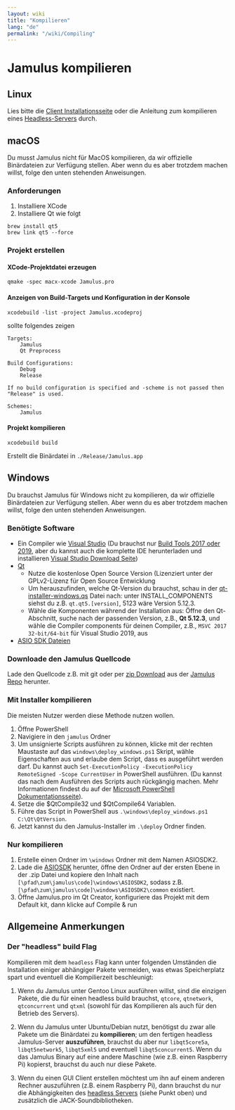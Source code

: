 ```yaml
---
layout: wiki
title: "Kompilieren"
lang: "de"
permalink: "/wiki/Compiling"
---
```


# Jamulus kompilieren

## Linux

Lies bitte die [Client Installationsseite](Installation-for-Linux) oder die Anleitung zum kompilieren eines [Headless-Servers](Server-Linux#running-a-headless-server) durch.

## macOS
Du musst Jamulus nicht für MacOS kompilieren, da wir offizielle Binärdateien zur Verfügung stellen. Aber wenn du es aber trotzdem machen willst, folge den unten stehenden Anweisungen.

### Anforderungen

1. Installiere XCode
1. Installiere Qt wie folgt

```shell
brew install qt5
brew link qt5 --force
```

### Projekt erstellen

#### XCode-Projektdatei erzeugen
```shell
qmake -spec macx-xcode Jamulus.pro
```

#### Anzeigen von Build-Targets und Konfiguration in der Konsole
```shell
xcodebuild -list -project Jamulus.xcodeproj
```
sollte folgendes zeigen
```shell
Targets:
    Jamulus
    Qt Preprocess

Build Configurations:
    Debug
    Release

If no build configuration is specified and -scheme is not passed then "Release" is used.

Schemes:
    Jamulus
```

#### Projekt kompilieren

```shell
xcodebuild build
```

Erstellt die Binärdatei in `./Release/Jamulus.app`


## Windows
Du brauchst Jamulus für Windows nicht zu kompilieren, da wir offizielle Binärdateien zur Verfügung stellen. Aber wenn du es aber trotzdem machen willst, folge den unten stehenden Anweisungen.

### Benötigte Software
* Ein Compiler wie [Visual Studio](https://visualstudio.microsoft.com) (Du brauchst nur [Build Tools 2017 oder 2019](https://visualstudio.microsoft.com/thank-you-downloading-visual-studio/?sku=BuildTools&rel=16), aber du kannst auch die komplette IDE herunterladen und installieren [Visual Studio Download Seite](https://visualstudio.microsoft.com/downloads/))
* [Qt](https://www.qt.io/download)
    * Nutze die kostenlose Open Source Version (Lizenziert unter der GPLv2-Lizenz für Open Source Entwicklung
    * Um herauszufinden, welche Qt-Version du brauchst, schau in der [qt-installer-windows.qs](https://github.com/jamulussoftware/jamulus/blob/master/windows/qt-installer-windows.qs) Datei nach: unter INSTALL_COMPONENTS siehst du z.B. `qt.qt5.[version]`, 5123 wäre Version 5.12.3.
    * Wähle die Komponenten während der Installation aus: Öffne den Qt-Abschnitt, suche nach der passenden Version, z.B., **Qt 5.12.3**, und wähle die Compiler components für deinen Compiler, z.B., `MSVC 2017 32-bit/64-bit` für Visual Studio 2019, aus
* [ASIO SDK Dateien](https://new.steinberg.net/de/developers/)


### Downloade den Jamulus Quellcode
Lade den Quellcode z.B. mit git oder per [zip Download](https://github.com/jamulussoftware/jamulus/archive/master.zip) aus der [Jamulus Repo](https://github.com/jamulussoftware/jamulus) herunter.

### Mit Installer kompilieren

Die meisten Nutzer werden diese Methode nutzen wollen.

1. Öffne PowerShell
1. Navigiere in den `jamulus` Ordner
1. Um unsignierte Scripts ausführen zu können, klicke mit der rechten Maustaste auf das `windows\deploy_windows.ps1` Skript, wähle Eigenschaften aus und erlaube dem Script, dass es ausgeführt werden darf. Du kannst auch `Set-ExecutionPolicy -ExecutionPolicy RemoteSigned -Scope CurrentUser` in PowerShell ausführen. (Du kannst das nach dem Ausführen des Scripts auch rückgängig machen. Mehr Informationen findest du auf der [Microsoft PowerShell Dokumentationsseite](https://docs.microsoft.com/de-de/powershell/module/microsoft.powershell.security/set-executionpolicy?view=powershell-7.1)).
1. Setze die $QtCompile32 und $QtCompile64 Variablen.
1. Führe das Script in PowerShell aus `.\windows\deploy_windows.ps1 C:\Qt\QtVersion`.
1. Jetzt kannst du den Jamulus-Installer im `.\deploy` Ordner finden.

### Nur kompilieren

1. Erstelle einen Ordner im `\windows` Ordner mit dem Namen ASIOSDK2.
1. Lade die [ASIOSDK](https://www.steinberg.net/asiosdk) herunter, öffne den Ordner auf der ersten Ebene in der .zip Datei und kopiere den Inhalt nach `[\pfad\zum\jamulus\code]\windows\ASIOSDK2`, sodass z.B. `[\pfad\zum\jamulus\code]\windows\ASIOSDK2\common` existiert.
1. Öffne Jamulus.pro im Qt Creator, konfiguriere das Projekt mit dem Default kit, dann klicke auf Compile & run


## Allgemeine Anmerkungen

### Der "headless" build Flag

Kompilieren mit dem `headless` Flag kann unter folgenden Umständen die Installation einiger abhängiger Pakete vermeiden, was etwas Speicherplatz spart und eventuell die Kompilierzeit beschleunigt:

1. Wenn du Jamulus unter Gentoo Linux ausführen willst, sind die einzigen Pakete, die du für einen headless build brauchst, `qtcore`, `qtnetwork`, `qtconcurrent` und `qtxml` (sowohl für das Kompilieren als auch für den Betrieb des Servers).

1. Wenn du Jamulus unter Ubuntu/Debian nutzt, benötigst du zwar alle Pakete um die Binärdatei zu **kompilieren**; um den fertigen headless Jamulus-Server **auszuführen**, brauchst du aber nur `libqt5core5a`, `libqt5network5`, `libqt5xml5` und eventuell `libqt5concurrent5`. Wenn du das Jamulus Binary auf eine andere Maschine (wie z.B. einen Raspberry Pi) kopierst, brauchst du auch nur diese Pakete.

1. Wenn du einen GUI Client erstellen möchtest um ihn auf einem anderen Rechner auszuführen (z.B. einem Raspberry Pi), dann brauchst du nur die Abhängigkeiten des [headless Servers](Server-Linux#running-a-headless-server) (siehe Punkt oben) und zusätzlich die JACK-Soundbibliotheken.
